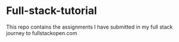 # Full-stack-tutorial
This repo contains the assignments I have submitted in my full stack journey to fullstackopen.com
